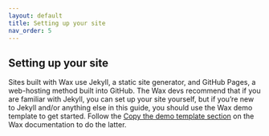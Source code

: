 ```yaml
---
layout: default
title: Setting up your site
nav_order: 5
---
```

## **Setting up your site**

Sites built with Wax use Jekyll, a static site generator, and GitHub Pages, a web-hosting method built into GitHub. The Wax devs recommend that if you are familiar with Jekyll, you can set up your site yourself, but if you’re new to Jekyll and/or anything else in this guide, you should use the Wax demo template to get started. Follow the [Copy the demo template section](https://minicomp.github.io/wiki/wax/setting-up-your-site/copy-the-demo-template/) on the Wax documentation to do the latter. 
